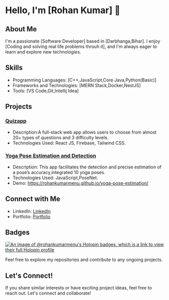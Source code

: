 # Hello, I'm [Rohan Kumar] 👋

## About Me
I'm a passionate [Software Developer] based in [Darbhanga,Bihar]. I enjoy [Coding and solving real life problems throuh it], and I'm always eager to learn and explore new technologies.

## Skills
- Programming Languages: [C++,JavaScript,Core Java,Python(Basic)]
- Frameworks and Technologies: [MERN Stack,Docker,NestJS]
- Tools: [VS Code,Git,Intellij Idea]

## Projects
### [Quizapp](https://github.com/Rohankumarmenu/Quizapp)
- Description:A full-stack web app allows users to choose from almost 20+ types of questions and 3 difficulty levels.
- Technologies Used: React JS, Firebase, Tailwind CSS.

### [Yoga Pose Estimation and Detection](https://github.com/Rohankumarmenu/yoga-pose-estimation)
- Description: This app facilitates the detection and precise estimation of a pose’s accuracy,integrated 10 yoga poses.
- Technologies Used: JavaScript,PoseNet.
- Demo: https://rohankumarmenu.github.io/yoga-pose-estimation/

## Connect with Me
- LinkedIn: [LinkedIn](https://www.linkedin.com/in/rohan-kr/)
- Portfolio: [Portfolio](https://rohankr.netlify.app/)

## Badges
[![An image of @rohankumarmenu's Holopin badges, which is a link to view their full Holopin profile](https://holopin.me/rohankumarmenu)](https://holopin.io/@rohankumarmenu)

Feel free to explore my repositories and contribute to any ongoing projects.

## Let's Connect!
If you share similar interests or have exciting project ideas, feel free to reach out. Let's connect and collaborate!


